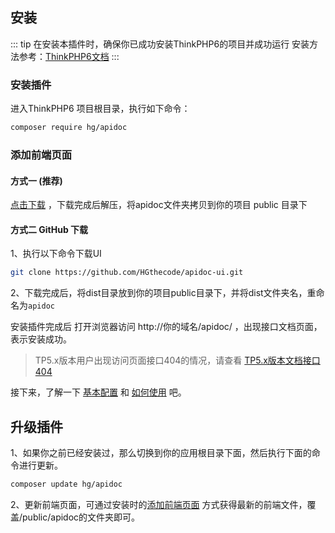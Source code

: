 ## 安装
::: tip 在安装本插件时，确保你已成功安装ThinkPHP6的项目并成功运行
安装方法参考：[ThinkPHP6文档](https://www.kancloud.cn/manual/thinkphp6_0/1037481)
:::


### 安装插件
进入ThinkPHP6 项目根目录，执行如下命令：
```sh
composer require hg/apidoc
```



### 添加前端页面

#### 方式一 (推荐)

[点击下载](https://apidoc.demo.hg-code.com/download/apidoc.zip) ，下载完成后解压，将apidoc文件夹拷贝到你的项目 public 目录下

#### 方式二 GitHub 下载
 1、执行以下命令下载UI
```sh
git clone https://github.com/HGthecode/apidoc-ui.git
```
 2、下载完成后，将dist目录放到你的项目public目录下，并将dist文件夹名，重命名为`apidoc`

安装插件完成后 打开浏览器访问   http://你的域名/apidoc/ ，出现接口文档页面，表示安装成功。

>TP5.x版本用户出现访问页面接口404的情况，请查看 [TP5.x版本文档接口404](/use/help/#TP5.x版本文档接口404)

接下来，了解一下  [基本配置](/config/) 和 [如何使用](/use/) 吧。



## 升级插件

1、如果你之前已经安装过，那么切换到你的应用根目录下面，然后执行下面的命令进行更新。
```sh
composer update hg/apidoc
```
2、更新前端页面，可通过安装时的[添加前端页面](/install/#添加前端页面) 方式获得最新的前端文件，覆盖/public/apidoc的文件夹即可。
